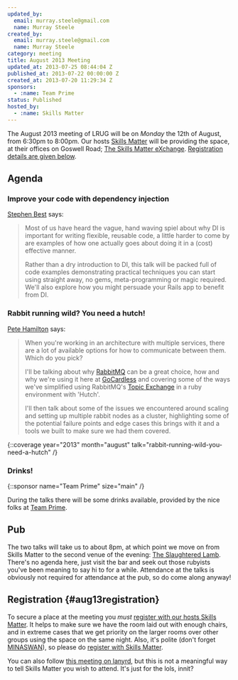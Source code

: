 ```yaml
---
updated_by:
  email: murray.steele@gmail.com
  name: Murray Steele
created_by:
  email: murray.steele@gmail.com
  name: Murray Steele
category: meeting
title: August 2013 Meeting
updated_at: 2013-07-25 08:44:04 Z
published_at: 2013-07-22 00:00:00 Z
created_at: 2013-07-20 11:29:34 Z
sponsors:
  - :name: Team Prime
status: Published
hosted_by:
  - :name: Skills Matter
---
```


The August 2013 meeting of LRUG will be on *Monday* the 12th of August, from 6:30pm to 8:00pm.  Our hosts [Skills Matter](http://skillsmatter.com/) will be providing the space, at their offices on Goswell Road; [The Skills Matter eXchange](http://skillsmatter.com/location-details/design-architecture/484/96).  <a href="#aug13registration">Registration details are given below</a>.

## Agenda

### Improve your code with dependency injection

[Stephen Best](https://twitter.com/thebestie) says:

> Most of us have heard the vague, hand waving spiel about why
> DI is important for writing flexible, reusable code, a
> little harder to come by are examples of how one actually
> goes about doing it in a (cost) effective manner.
>
> Rather than a dry introduction to DI, this talk will be
> packed full of code examples demonstrating practical
> techniques you can start using straight away, no gems,
> meta-programming or magic required. We'll also explore how
> you might persuade your Rails app to benefit from DI.

### Rabbit running wild? You need a hutch!

[Pete Hamilton](https://twitter.com/peterejhamilton) says:

> When you're working in an architecture with multiple
> services, there are a lot of available options for how to
> communicate between them. Which do you pick?
>
> I'll be talking about why [RabbitMQ](http://www.rabbitmq.com/) can be a great choice,
> how and why we're using it here at [GoCardless](https://gocardless.com/) and covering
> some of the ways we've simplified using RabbitMQ's
> [Topic Exchange](http://www.rabbitmq.com/tutorials/amqp-concepts.html#exchange-topic) in a ruby environment with 'Hutch'.
>
> I'll then talk about some of the issues we encountered
> around scaling and setting up multiple rabbit nodes as a
> cluster, highlighting some of the potential failure points
> and edge cases this brings with it and a tools we built to
> make sure we had them covered.

{::coverage year="2013" month="august" talk="rabbit-running-wild-you-need-a-hutch" /}

### Drinks!

{::sponsor name="Team Prime" size="main" /}

During the talks there will be some drinks available, provided by the nice folks at [Team Prime](http://www.team-prime.com/).

## Pub

The two talks will take us to about 8pm, at which point we move on from Skills Matter to the second venue of the evening: [The Slaughtered Lamb](http://www.theslaughteredlambpub.com/).  There's no agenda here, just visit the bar and seek out those rubyists you've been meaning to say hi to for a while.  Attendance at the talks is obviously not required for attendance at the pub, so do come along anyway!

## Registration {#aug13registration}

To secure a place at the meeting you *must* [register with our hosts Skills Matter](http://skillsmatter.com/event-details/home/lrug-hosts-stephen-best-pete-hamilton).  It helps to make sure we have the room laid out with enough chairs, and in extreme cases that we get priority on the larger rooms over other groups using the space on the same night.  Also, it's polite (don't forget [MINASWAN](http://oreilly.com/ruby/excerpts/ruby-learning-rails/ruby-glossary.html#I_indexterm_d1e32036)), so please do [register with Skills Matter](http://skillsmatter.com/event-details/home/lrug-hosts-stephen-best-pete-hamilton).

You can also follow [this meeting on lanyrd](http://lanyrd.com/2013/lrug-august/), but this is not a meaningful way to tell Skills Matter you wish to attend.  It's just for the lols, innit?
